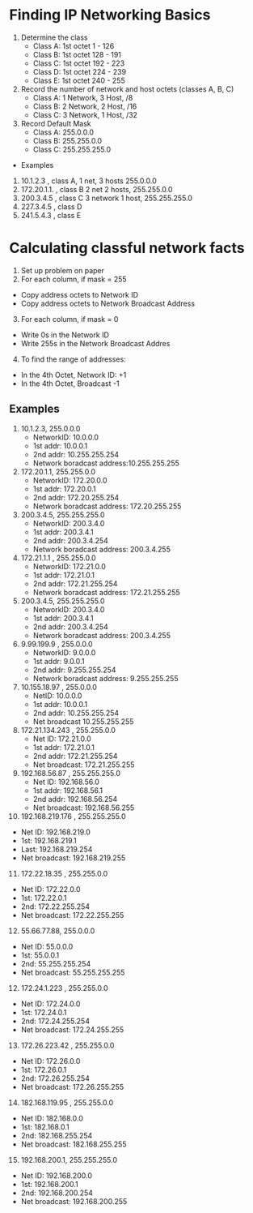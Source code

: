 # Finding IP Networking Basics
1. Determine the class
   - Class A: 1st octet 1 - 126
   - Class B: 1st octet 128 - 191
   - Class C: 1st octet 192 - 223
   - Class D: 1st octet 224 - 239
   - Class E: 1st octet 240 - 255
2. Record the number of network and host octets (classes A, B, C) 
   - Class A: 1 Network, 3 Host, /8
   - Class B: 2 Network, 2 Host, /16
   - Class C: 3 Network, 1 Host, /32
3. Record Default Mask
   - Class A: 255.0.0.0
   - Class B: 255.255.0.0
   - Class C: 255.255.255.0

- Examples
1. 10.1.2.3 , class A, 1 net, 3 hosts 255.0.0.0
2. 172.20.1.1. , class B 2 net 2 hosts, 255.255.0.0 
3. 200.3.4.5 , class C 3 network 1 host, 255.255.255.0
4. 227.3.4.5 , class D
5. 241.5.4.3 , class E 

# Calculating classful network facts
1. Set up problem on paper
2. For each column, if mask = 255
- Copy address octets to Network ID
- Copy address octets to Network Broadcast Address
3. For each column, if mask = 0
- Write 0s in the Network ID
- Write 255s in the Network Broadcast Addres
4. To find the range of addresses: 
- In the 4th Octet, Network ID: +1
- In the 4th Octet, Broadcast -1


## Examples
1. 10.1.2.3, 255.0.0.0
   - NetworkID: 10.0.0.0
   - 1st addr: 10.0.0.1
   - 2nd addr: 10.255.255.254
   - Network boradcast address:10.255.255.255
2. 172.20.1.1, 255.255.0.0
   - NetworkID: 172.20.0.0
   - 1st addr: 172.20.0.1
   - 2nd addr: 172.20.255.254
   - Network boradcast address: 172.20.255.255
3. 200.3.4.5, 255.255.255.0 
   - NetworkID: 200.3.4.0
   - 1st addr: 200.3.4.1
   - 2nd addr: 200.3.4.254
   - Network boradcast address: 200.3.4.255
4. 172.21.1.1 , 255.255.0.0
   - NetworkID: 172.21.0.0
   - 1st addr: 172.21.0.1
   - 2nd addr: 172.21.255.254
   - Network boradcast address: 172.21.255.255
5. 200.3.4.5, 255.255.255.0
   - NetworkID: 200.3.4.0
   - 1st addr: 200.3.4.1
   - 2nd addr: 200.3.4.254
   - Network boradcast address: 200.3.4.255
6. 9.99.199.9 , 255.0.0.0
   - NetworkID: 9.0.0.0
   - 1st addr:  9.0.0.1
   - 2nd addr: 9.255.255.254
   - Network boradcast address: 9.255.255.255
7. 10.155.18.97 , 255.0.0.0
   - NetID: 10.0.0.0
   - 1st addr: 10.0.0.1
   - 2nd addr: 10.255.255.254
   - Net broadcast 10.255.255.255
8. 172.21.134.243 , 255.255.0.0
   - Net ID: 172.21.0.0
   - 1st addr: 172.21.0.1
   - 2nd addr: 172.21.255.254
   - Net broadcast: 172.21.255.255
9. 192.168.56.87 , 255.255.255.0
   - Net ID: 192.168.56.0
   - 1st addr: 192.168.56.1
   - 2nd addr: 192.168.56.254
   - Net broadcast: 192.168.56.255
10. 192.168.219.176 , 255.255.255.0
   - Net ID: 192.168.219.0
   - 1st: 192.168.219.1
   - Last: 192.168.219.254
   - Net broadcast: 192.168.219.255
11. 172.22.18.35 , 255.255.0.0
   - Net ID: 172.22.0.0
   - 1st: 172.22.0.1
   - 2nd: 172.22.255.254
   - Net broadcast: 172.22.255.255
12. 55.66.77.88, 255.0.0.0 
   - Net ID: 55.0.0.0
   - 1st: 55.0.0.1
   - 2nd: 55.255.255.254
   - Net broadcast: 55.255.255.255
12. 172.24.1.223 , 255.255.0.0
   - Net ID: 172.24.0.0
   - 1st: 172.24.0.1
   - 2nd: 172.24.255.254
   - Net broadcast: 172.24.255.255
13. 172.26.223.42 , 255.255.0.0
   - Net ID: 172.26.0.0
   - 1st: 172.26.0.1
   - 2nd: 172.26.255.254
   - Net broadcast: 172.26.255.255
14. 182.168.119.95 , 255.255.0.0
   - Net ID: 182.168.0.0
   - 1st: 182.168.0.1
   - 2nd: 182.168.255.254
   - Net broadcast: 182.168.255.255
15. 192.168.200.1, 255.255.255.0
   - Net ID: 192.168.200.0
   - 1st: 192.168.200.1
   - 2nd: 192.168.200.254
   - Net broadcast: 192.168.200.255










